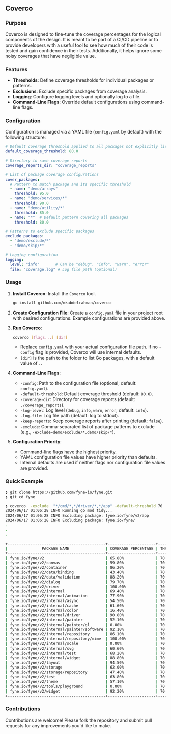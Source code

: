 ## Coverco

### Purpose

Coverco is designed to fine-tune the coverage percentages for the logical components of the design. It is meant to be part of a CI/CD pipeline or to provide developers with a useful tool to see how much of their code is tested and gain confidence in their tests. Additionally, it helps ignore some noisy coverages that have negligible value.


### Features

- **Thresholds**: Define coverage thresholds for individual packages or patterns.
- **Exclusions**: Exclude specific packages from coverage analysis.
- **Logging**: Configure logging levels and optionally log to a file.
- **Command-Line Flags**: Override default configurations using command-line flags.

### Configuration

Configuration is managed via a YAML file (`config.yaml` by default) with the following structure:

```yaml
# Default coverage threshold applied to all packages not explicitly listed
default_coverage_threshold: 80.0

# Directory to save coverage reports
coverage_reports_dir: "coverage_reports"

# List of package coverage configurations
cover_packages:
  # Pattern to match package and its specific threshold
  - name: "demo/arrays"
    threshold: 95.0
  - name: "demo/services/*"
    threshold: 90.0
  - name: "demo/utility/*"
    threshold: 85.0
  - name: "*"  # Default pattern covering all packages
    threshold: 80.0

# Patterns to exclude specific packages
exclude_packages:
  - "demo/exclude/*"
  - "demo/skip/*"

# Logging configuration
logging:
  level: "info"       # Can be "debug", "info", "warn", "error"
  file: "coverage.log" # Log file path (optional)
```

### Usage

1. **Install Coverco**: Install the `Coverco` tool.

   ```sh
   go install github.com/mkabdelrahman/coverco
   ```

2. **Create Configuration File**: Create a `config.yaml` file in your project root with desired configurations. Example configurations are provided above.

3. **Run Coverco**:

   ```sh
   coverco [flags...] [dir]
   ```

   - Replace `config.yaml` with your actual configuration file path. If no `-config` flag is provided, Coverco will use internal defaults.
   - `[dir]` is the path to the folder to list Go packages, with a default value of `.`.

4. **Command-Line Flags**:
   - `-config`: Path to the configuration file (optional; default: `config.yaml`).
   - `-default-threshold`: Default coverage threshold (default: `80.0`).
   - `-coverage-dir`: Directory for coverage reports (default: `./coverage_reports`).
   - `-log-level`: Log level (`debug`, `info`, `warn`, `error`; default: `info`).
   - `-log-file`: Log file path (default: log to stdout).
   - `-keep-reports`: Keep coverage reports after printing (default: `false`).
   - `-exclude`: Comma-separated list of package patterns to exclude (e.g., `-exclude=demo/exclude/*,demo/skip/*`).

5. **Configuration Priority**:
   - Command-line flags have the highest priority.
   - YAML configuration file values have higher priority than defaults.
   - Internal defaults are used if neither flags nor configuration file values are provided.


### Quick Example

```bash
❯ git clone https://github.com/fyne-io/fyne.git
❯ git cd fyne

❯ coverco  -exclude  "*/cmd/*,*/driver/*,*/app" -default-threshold 70
2024/06/17 01:06:28 INFO Running go mod tidy...
2024/06/17 01:06:28 INFO Excluding package: fyne.io/fyne/v2/app
2024/06/17 01:06:28 INFO Excluding package: fyne.io/fyne/
.
.
.

+-------------------------------------------+---------------------+-----------+
|               PACKAGE NAME                | COVERAGE PERCENTAGE | THRESHOLD |
+-------------------------------------------+---------------------+-----------+
| fyne.io/fyne/v2                           | 65.80%              | 70.00%    |
| fyne.io/fyne/v2/canvas                    | 59.80%              | 70.00%    |
| fyne.io/fyne/v2/container                 | 86.20%              | 70.00%    |
| fyne.io/fyne/v2/data/binding              | 43.40%              | 70.00%    |
| fyne.io/fyne/v2/data/validation           | 88.20%              | 70.00%    |
| fyne.io/fyne/v2/dialog                    | 79.70%              | 70.00%    |
| fyne.io/fyne/v2/driver                    | 100.00%             | 70.00%    |
| fyne.io/fyne/v2/internal                  | 69.40%              | 70.00%    |
| fyne.io/fyne/v2/internal/animation        | 77.90%              | 70.00%    |
| fyne.io/fyne/v2/internal/async            | 54.50%              | 70.00%    |
| fyne.io/fyne/v2/internal/cache            | 61.60%              | 70.00%    |
| fyne.io/fyne/v2/internal/color            | 16.40%              | 70.00%    |
| fyne.io/fyne/v2/internal/driver           | 90.80%              | 70.00%    |
| fyne.io/fyne/v2/internal/painter          | 52.10%              | 70.00%    |
| fyne.io/fyne/v2/internal/painter/gl       | 0.00%               | 70.00%    |
| fyne.io/fyne/v2/internal/painter/software | 92.10%              | 70.00%    |
| fyne.io/fyne/v2/internal/repository       | 86.10%              | 70.00%    |
| fyne.io/fyne/v2/internal/repository/mime  | 100.00%             | 70.00%    |
| fyne.io/fyne/v2/internal/scale            | 0.00%               | 70.00%    |
| fyne.io/fyne/v2/internal/svg              | 60.60%              | 70.00%    |
| fyne.io/fyne/v2/internal/test             | 68.20%              | 70.00%    |
| fyne.io/fyne/v2/internal/widget           | 88.80%              | 70.00%    |
| fyne.io/fyne/v2/layout                    | 94.50%              | 70.00%    |
| fyne.io/fyne/v2/storage                   | 62.00%              | 70.00%    |
| fyne.io/fyne/v2/storage/repository        | 47.40%              | 70.00%    |
| fyne.io/fyne/v2/test                      | 63.80%              | 70.00%    |
| fyne.io/fyne/v2/theme                     | 57.10%              | 70.00%    |
| fyne.io/fyne/v2/tools/playground          | 0.00%               | 70.00%    |
| fyne.io/fyne/v2/widget                    | 92.20%              | 70.00%    |
+-------------------------------------------+---------------------+-----------+
```


### Contributions

Contributions are welcome! Please fork the repository and submit pull requests for any improvements you'd like to make.
